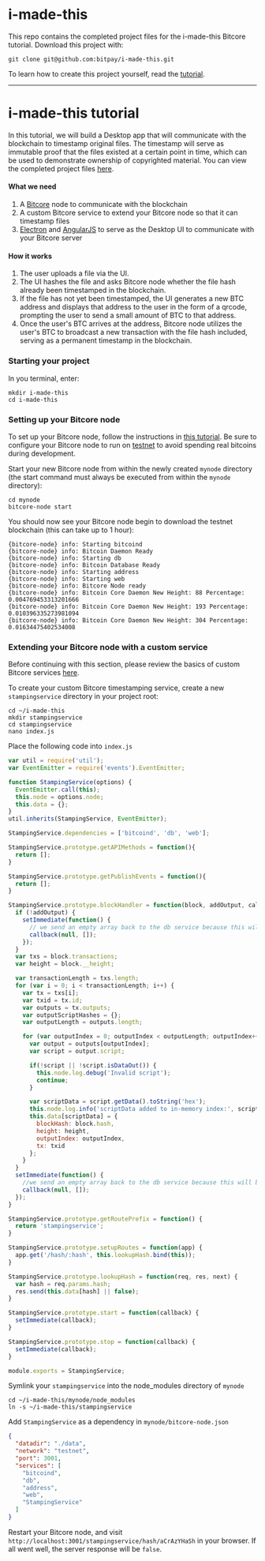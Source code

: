 # i-made-this

This repo contains the completed project files for the i-made-this Bitcore tutorial. Download this project with:

`git clone git@github.com:bitpay/i-made-this.git`

To learn how to create this project yourself, read the [tutorial](http://www.bitcore.io/i-made-this).


___


# i-made-this tutorial

In this tutorial, we will build a Desktop app that will communicate with the blockchain to timestamp original files. The timestamp will serve as immutable proof that the files existed at a certain point in time, which can be used to demonstrate ownership of copyrighted material. You can view the completed project files [here](https://github.com/bitpay/i-made-this).

#### What we need

1. A [Bitcore](http://bitcore.io/) node to communicate with the blockchain
2. A custom Bitcore service to extend your Bitcore node so that it can timestamp files
3. [Electron](http://electron.atom.io) and [AngularJS](https://angularjs.org/) to serve as the Desktop UI to communicate with your Bitcore server

#### How it works
1. The user uploads a file via the UI.
2. The UI hashes the file and asks Bitcore node whether the file hash already been timestamped in the blockchain.
3. If the file has not yet been timestamped, the UI generates a new BTC address and displays that address to the user in the form of a qrcode, prompting the user to send a small amount of BTC to that address.
4. Once the user's BTC arrives at the address, Bitcore node utilizes the user's BTC to broadcast a new transaction with the file hash included, serving as a permanent timestamp in the blockchain.


### Starting your project

In you terminal, enter:

```
mkdir i-made-this
cd i-made-this

```

### Setting up your Bitcore node
To set up your Bitcore node, follow the instructions in [this tutorial](). Be sure to configure your Bitcore node to run on [testnet](https://en.bitcoin.it/wiki/Testnet) to avoid spending real bitcoins during development.

Start your new Bitcore node from within the newly created `mynode` directory (the start command must always be executed from within the `mynode` directory):

```
cd mynode
bitcore-node start
```

You should now see your Bitcore node begin to download the testnet blockchain (this can take up to 1 hour):
```
{bitcore-node} info: Starting bitcoind
{bitcore-node} info: Bitcoin Daemon Ready
{bitcore-node} info: Starting db
{bitcore-node} info: Bitcoin Database Ready
{bitcore-node} info: Starting address
{bitcore-node} info: Starting web
{bitcore-node} info: Bitcore Node ready
{bitcore-node} info: Bitcoin Core Daemon New Height: 88 Percentage: 0.004769453313201666
{bitcore-node} info: Bitcoin Core Daemon New Height: 193 Percentage: 0.010396335273981094
{bitcore-node} info: Bitcoin Core Daemon New Height: 304 Percentage: 0.01634475402534008
```

### Extending your Bitcore node with a custom service
Before continuing with this section, please review the basics of custom Bitcore services [here]().

To create your custom Bitcore timestamping service, create a new `stampingservice` directory in your project root:

```
cd ~/i-made-this
mkdir stampingservice
cd stampingservice
nano index.js
```

Place the following code into `index.js`

```javascript
var util = require('util');
var EventEmitter = require('events').EventEmitter;

function StampingService(options) {
  EventEmitter.call(this);
  this.node = options.node;
  this.data = {};
}
util.inherits(StampingService, EventEmitter);

StampingService.dependencies = ['bitcoind', 'db', 'web'];

StampingService.prototype.getAPIMethods = function(){
  return [];
}

StampingService.prototype.getPublishEvents = function(){
  return [];
}

StampingService.prototype.blockHandler = function(block, addOutput, callback) {
  if (!addOutput) {
    setImmediate(function() {
      // we send an empty array back to the db service because this will be in-memory only
      callback(null, []);
    });
  }
  var txs = block.transactions;
  var height = block.__height;

  var transactionLength = txs.length;
  for (var i = 0; i < transactionLength; i++) {
    var tx = txs[i];
    var txid = tx.id;
    var outputs = tx.outputs;
    var outputScriptHashes = {};
    var outputLength = outputs.length;

    for (var outputIndex = 0; outputIndex < outputLength; outputIndex++) {
      var output = outputs[outputIndex];
      var script = output.script;

      if(!script || !script.isDataOut()) {
        this.node.log.debug('Invalid script');
        continue;
      }

      var scriptData = script.getData().toString('hex');
      this.node.log.info('scriptData added to in-memory index:', scriptData);
      this.data[scriptData] = {
        blockHash: block.hash,
        height: height,
        outputIndex: outputIndex,
        tx: txid
      };
    }
  }
  setImmediate(function() {
    //we send an empty array back to the db service because this will be in-memory only
    callback(null, []);
  });
}

StampingService.prototype.getRoutePrefix = function() {
  return 'stampingservice';
}

StampingService.prototype.setupRoutes = function(app) {
  app.get('/hash/:hash', this.lookupHash.bind(this));
}

StampingService.prototype.lookupHash = function(req, res, next) {
  var hash = req.params.hash;
  res.send(this.data[hash] || false);
}

StampingService.prototype.start = function(callback) {
  setImmediate(callback);
}

StampingService.prototype.stop = function(callback) {
  setImmediate(callback);
}

module.exports = StampingService;

```

Symlink your `stampingservice` into the node_modules directory of `mynode`

```
cd ~/i-made-this/mynode/node_modules
ln -s ~/i-made-this/stampingservice
```

Add `StampingService` as a dependency in `mynode/bitcore-node.json`

```json
{
  "datadir": "./data",
  "network": "testnet",
  "port": 3001,
  "services": [
    "bitcoind",
    "db",
    "address",
    "web",
    "StampingService"
  ]
}
```

Restart your Bitcore node, and visit `http://localhost:3001/stampingservice/hash/aCrAzYHaSh` in your browser. If all went well, the server response will be `false`.
